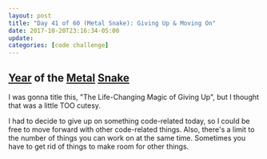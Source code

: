 ```yaml
---
layout: post
title: "Day 41 of 60 (Metal Snake): Giving Up & Moving On"
date: 2017-10-20T23:16:34-05:00
update: 
categories: [code challenge]
---
```

## [Year](https://en.wikipedia.org/wiki/Chinese_zodiac#Years) of the [Metal](https://en.wikipedia.org/wiki/Metal_(Wu_Xing)) [Snake](https://en.wikipedia.org/wiki/Snake_(zodiac))

I was gonna title this, "The Life-Changing Magic of Giving Up", but I thought that was a little TOO cutesy.

I had to decide to give up on something code-related today, so I could be free to move forward with other code-related things. Also, there's a limit to the number of things you can work on at the same time. Sometimes you have to get rid of things to make room for other things.